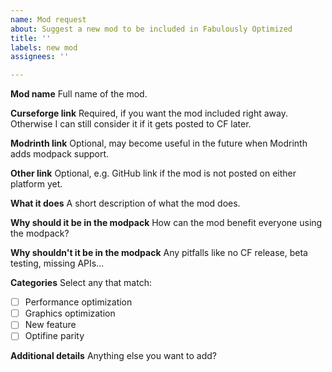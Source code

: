 ```yaml
---
name: Mod request
about: Suggest a new mod to be included in Fabulously Optimized
title: ''
labels: new mod
assignees: ''

---
```


**Mod name**
Full name of the mod.

**Curseforge link**
Required, if you want the mod included right away. Otherwise I can still consider it if it gets posted to CF later.

**Modrinth link**
Optional, may become useful in the future when Modrinth adds modpack support.

**Other link**
Optional, e.g. GitHub link if the mod is not posted on either platform yet.

**What it does**
A short description of what the mod does.

**Why should it be in the modpack**
How can the mod benefit everyone using the modpack?

**Why shouldn't it be in the modpack**
Any pitfalls like no CF release, beta testing, missing APIs...

**Categories**
Select any that match:
- [ ] Performance optimization
- [ ] Graphics optimization
- [ ] New feature
- [ ] Optifine parity

**Additional details**
Anything else you want to add?
